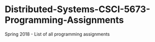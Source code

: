 # Distributed-Systems-CSCI-5673-Programming-Assignments
Spring 2018 - List of all programming assignments
